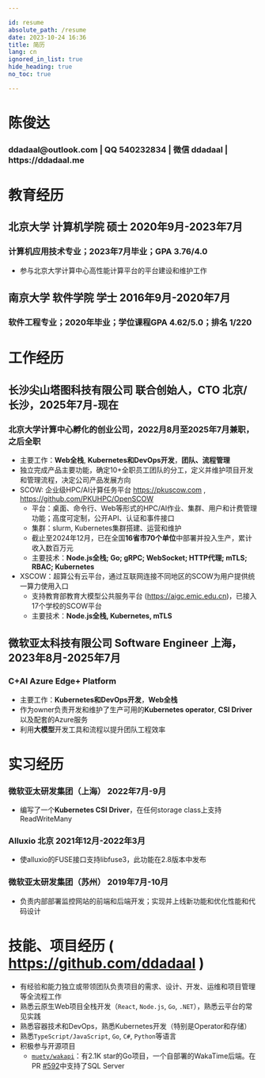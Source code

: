 ```yaml
---

id: resume
absolute_path: /resume
date: 2023-10-24 16:36
title: 简历
lang: cn
ignored_in_list: true
hide_heading: true
no_toc: true

---
```


<h1 class="name">
陈俊达
</h1>

<h3 class="contact">ddadaal@outlook.com | QQ 540232834 | 微信 ddadaal | https://ddadaal.me

</h3>

# 教育经历

## <span class="highlight">北京大学 计算机学院 硕士</span> <span class="right">2020年9月-2023年7月</span>

### 计算机应用技术专业；2023年7月毕业；GPA 3.76/4.0

- 参与北京大学计算中心高性能计算平台的平台建设和维护工作

## <span class="highlight">南京大学 软件学院 学士</span> <span class="right">2016年9月-2020年7月</span>

### 软件工程专业；2020年毕业；学位课程GPA 4.62/5.0；排名 1/220

# 工作经历

## <span class="highlight"> 长沙尖山塔图科技有限公司 联合创始人，CTO</span> <span class="right">北京/长沙，2025年7月-现在</span>

### 北京大学计算中心孵化的创业公司，2022月8月至2025年7月兼职，之后全职

- 主要工作：**Web全栈**, **Kubernetes和DevOps开发**，**团队、流程管理**
- 独立完成产品主要功能，确定10+全职员工团队的分工，定义并维护项目开发和管理流程，决定公司产品发展方向
- SCOW: 企业级HPC/AI计算任务平台 https://pkuscow.com , https://github.com/PKUHPC/OpenSCOW
  - 平台：桌面、命令行、Web等形式的HPC/AI作业、集群、用户和计费管理功能；高度可定制，公开API、认证和事件接口
  - 集群：slurm, Kubernetes集群搭建、运营和维护
  - 截止至2024年12月，已在全国**16省市70个单位**中部署并投入生产，累计收入数百万元
  - 主要技术：**Node.js全栈; Go; gRPC; WebSocket; HTTP代理; mTLS; RBAC; Kubernetes**
- XSCOW：超算公有云平台，通过互联网连接不同地区的SCOW为用户提供统一算力使用入口
  - 支持教育部教育大模型公共服务平台 (https://aigc.emic.edu.cn)，已接入17个学校的SCOW平台
  - 主要技术：**Node.js全栈, Kubernetes, mTLS**

## <span class="highlight">微软亚太科技有限公司 Software Engineer </span> <span class="right">上海，2023年8月-2025年7月</span>
### C+AI Azure Edge+ Platform

- 主要工作：**Kubernetes和DevOps开发**，**Web全栈**
- 作为owner负责开发和维护了生产可用的**Kubernetes operator**, **CSI Driver**以及配套的Azure服务
- 利用**大模型**开发工具和流程以提升团队工程效率

# 实习经历

### **微软亚太研发集团（上海）** <span class="right">2022年7月-9月</span>

- 编写了一个**Kubernetes CSI Driver**，在任何storage class上支持ReadWriteMany

### **Alluxio** 北京 <span class="right">2021年12月-2022年3月</span>

- 使alluxio的FUSE接口支持libfuse3，此功能在2.8版本中发布

### **微软亚太研发集团（苏州）** <span class="right">2019年7月-10月</span>

- 负责内部部署监控网站的前端和后端开发；实现并上线新功能和优化性能和代码设计

# 技能、项目经历 ( https://github.com/ddadaal )

- 有经验和能力独立或带领团队负责项目的需求、设计、开发、运维和项目管理等全流程工作
- 熟悉云原生Web项目全栈开发（`React`, `Node.js`, `Go`, `.NET`），熟悉云平台的常见实践
- 熟悉容器技术和DevOps，熟悉Kubernetes开发（特别是Operator和存储）
- 熟悉`TypeScript/JavaScript`, `Go`, `C#`, `Python`等语言
- 积极参与开源项目
  - [`muety/wakapi`](https://github.com/muety/wakapi)：有2.1K star的Go项目，一个自部署的WakaTime后端。在PR [#592](https://github.com/muety/wakapi/pull/592)中支持了SQL Server

